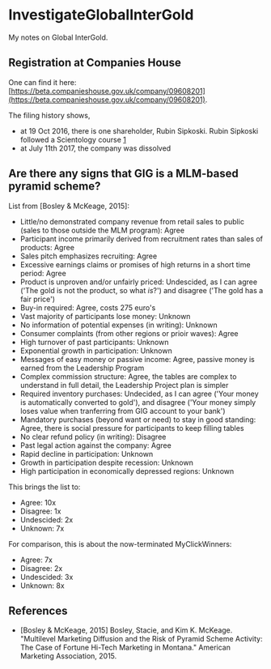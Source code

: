 # InvestigateGlobalInterGold

My notes on Global InterGold.

## Registration at Companies House

One can find it here: [https://beta.companieshouse.gov.uk/company/09608201](https://beta.companieshouse.gov.uk/company/09608201).

The filing history shows, 

 * at 19 Oct 2016, there is one shareholder, Rubin Sipkoski. Rubin Sipkoski followed a Scientology course [1]
 * at July 11th 2017, the company was dissolved 


[1]: http://www.truthaboutscientology.com/stats/by-name/r/rubin-sipkoski.html

## Are there any signs that GIG is a MLM-based pyramid scheme?

List from [Bosley & McKeage, 2015]:

 * Little/no demonstrated company revenue from retail sales to public (sales to those outside the MLM program): Agree
 * Participant income primarily derived from recruitment rates than sales of products: Agree
 * Sales pitch emphasizes recruiting: Agree
 * Excessive earnings claims or promises of high returns in a short time period: Agree
 * Product is unproven and/or unfairly priced: Undescided, as I can agree ('The gold is not the product, so what *is*?') and disagree ('The gold has a fair price')
 * Buy-in required: Agree, costs 275 euro's
 * Vast majority of participants lose money: Unknown
 * No information of potential expenses (in writing): Unknown
 * Consumer complaints (from other regions or prioir waves): Agree
 * High turnover of past participants: Unknown
 * Exponential growth in participation: Unknown
 * Messages of easy money or passive income: Agree, passive money is earned from the Leadership Program
 * Complex commission structure: Agree, the tables are complex to understand in full detail, the Leadership Project plan is simpler
 * Required inventory purchases: Undecided, as I can agree ('Your money is automatically converted to gold'), and disagree ('Your money simply loses value when tranferring from GIG account to your bank')
 * Mandatory purchases (beyond want or need) to stay in good standing: Agree, there is social pressure for participants to keep filling tables
 * No clear refund policy (in writing): Disagree
 * Past legal action against the company: Agree
 * Rapid decline in participation: Unknown
 * Growth in participation despite recession: Unknown
 * High participation in economically depressed regions: Unknown

This brings the list to:

 * Agree: 10x
 * Disagree: 1x
 * Undescided: 2x
 * Unknown: 7x

For comparison, this is about the now-terminated MyClickWinners:

 * Agree: 7x
 * Disagree: 2x
 * Undescided: 3x
 * Unknown: 8x

## References

 * [Bosley & McKeage, 2015] Bosley, Stacie, and Kim K. McKeage. "Multilevel Marketing Diffusion and the Risk of Pyramid Scheme Activity: The Case of Fortune Hi-Tech Marketing in Montana." American Marketing Association, 2015.
